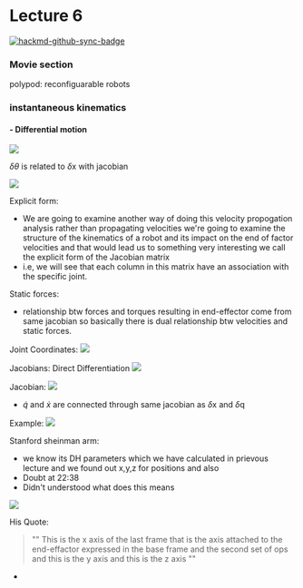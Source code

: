# Lecture 6

[![hackmd-github-sync-badge](https://hackmd.io/YECO-xr6TD6UXXufUTpzNA/badge)](https://hackmd.io/YECO-xr6TD6UXXufUTpzNA)


### Movie section
 polypod: reconfiguarable robots

### instantaneous kinematics

#### - Differential motion 
![](https://i.imgur.com/hizRP88.png)

$\delta\theta$ is related to $\delta$x with jacobian

![](https://i.imgur.com/yRkd2tZ.png)

Explicit form:
*  We are going to examine another way of doing this velocity propogation analysis rather than propagating velocities we're going to examine the structure of the kinematics of a robot and its impact on the end of factor velocities and that would lead us to something very interesting we call the explicit form of the Jacobian matrix 
*  i.e, we will see that each column in this matrix have an association with the specific joint.

Static forces:

*   relationship btw forces and torques resulting in end-effector come from same jacobian so basically there is dual relationship btw velocities and static forces.

Joint Coordinates:
![](https://i.imgur.com/Q85cel4.png)


Jacobians: Direct Differentiation
![](https://i.imgur.com/K7JwTZp.png)

Jacobian:
![](https://i.imgur.com/p6OYvIp.png)
* $\dot{q}$  and $\dot{x}$ are connected through same jacobian as $\delta$x and $\delta$q 

Example:
![](https://i.imgur.com/1JuDB3r.png)

Stanford sheinman arm: 
* we know its DH parameters which we have calculated in prievous lecture and we found out x,y,z for positions and also 
* Doubt at 22:38
* Didn't understood what does this means

![](https://i.imgur.com/f3L93zx.png)

His Quote:
>  "" This is the x axis of the last
frame that is the axis attached to the
end-effactor expressed in the base frame
and the second set of ops and this is
the y axis and this is the z axis ""

* 






